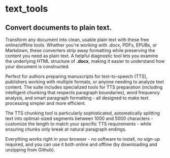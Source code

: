 # text_tools

## Convert documents to plain text.

Transform any document into clean, usable plain text with these free
online/offline tools. Whether you're working with .docx, PDFs, EPUBs,
or Markdown, these converters strip away formatting while preserving
the content you need as plain text. A helpful diagnostic tool lets
you examine the underlying HTML structure of **.docx**, making it easier
to understand how your document is constructed.

Perfect for authors preparing manuscripts for text-to-speech
(TTS), publishers working with multiple formats, or anyone needing to
analyze text content. The suite includes specialized tools for TTS
preparation (including intelligent chunking that respects paragraph
boundaries), word frequency analysis, and smart paragraph
formatting - all designed to make text processing simpler and more
efficient.

The TTS chunking tool is particularly sophisticated, automatically
splitting text into optimal-sized segments between 1000 and 5000
characters - customize the length to match your specific TTS
requirements - while ensuring chunks only break at natural paragraph
endings.

Everything works right in your browser - no software to install, no
sign-up required, and you can use it both online and offline
(by downloading and unzipping from Github).

